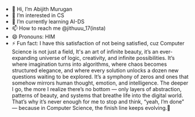 - 👋 Hi, I’m Abijith Murugan
- 👀 I’m interested in CS
- 🌱 I’m currently learning AI-DS
- 📫 How to reach me @jithuuu_17(insta)
- 😄 Pronouns: HIM
- ⚡ Fun fact: I have this satisfaction of not being satisfied, cuz Computer Science is not just a field, It's an art of infinite beauty, it’s an ever-expanding universe of logic, creativity, and infinite possibilities. It’s where imagination turns into algorithms, where chaos becomes structured elegance, and where every solution unlocks a dozen new questions waiting to be explored. It’s a symphony of zeros and ones that somehow mirrors human thought, emotion, and intelligence. The deeper I go, the more I realize there’s no bottom — only layers of abstraction, patterns of beauty, and systems that breathe life into the digital world. That’s why it’s never enough for me to stop and think, “yeah, I’m done” — because in Computer Science, the finish line keeps evolving.💫

<!---
Engineer-Jithu/Engineer-Jithu is a ✨ special ✨ repository because its `README.md` (this file) appears on your GitHub profile.
You can click the Preview link to take a look at your changes.
--->
